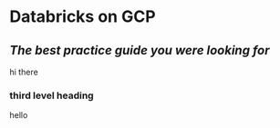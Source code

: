# Databricks on GCP
## _The best practice guide you were looking for_
hi there
### third level heading
hello
